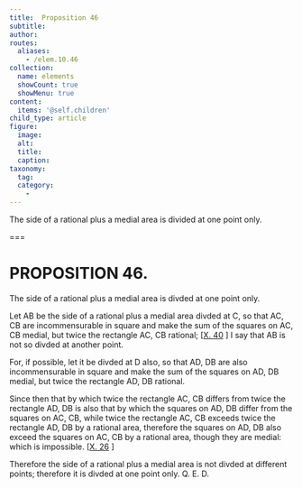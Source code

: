 ```yaml
---
title:  Proposition 46
subtitle: 
author:
routes:
  aliases:
    - /elem.10.46
collection:
  name: elements
  showCount: true
  showMenu: true
content:
  items: '@self.children'
child_type: article
figure:
  image:
  alt:
  title:
  caption:
taxonomy:
  tag:
  category:
    - 
---
```


<p><hi rend="ital">The side of a rational plus a medial area is divided at one point only</hi>. </p>

===

<h1>PROPOSITION 46.</h1>
<p><span class="ital">The side of a rational plus a medial area is divded at one point only</span>. </p>

<p>Let <span class="ital">AB</span> be the side of a rational plus a medial area divded at <span class="ital">C</span>, so that <span class="ital">AC</span>, <span class="ital">CB</span> are incommensurable in square and make the sum of the squares on <span class="ital">AC</span>, <span class="ital">CB</span> medial, but twice the rectangle <span class="ital">AC</span>, <span class="ital">CB</span> rational; [<a href="/elem.10.40">X. 40</a>
] I say that <span class="ital">AB</span> is not so divded at another point. 
      </p>

<p>For, if possible, let it be divded at <span class="ital">D</span> also, so that <span class="ital">AD</span>, <span class="ital">DB</span> are also incommensurable in square and make the sum of the squares on <span class="ital">AD</span>, <span class="ital">DB</span> medial, but twice the rectangle <span class="ital">AD</span>, <span class="ital">DB</span> rational. </p>

<p>Since then that by which twice the rectangle <span class="ital">AC</span>, <span class="ital">CB</span> differs from twice the rectangle <span class="ital">AD</span>, <span class="ital">DB</span> is also that by which the squares on <span class="ital">AD</span>, <span class="ital">DB</span> differ from the squares on <span class="ital">AC</span>, <span class="ital">CB</span>, while twice the rectangle <span class="ital">AC</span>, <span class="ital">CB</span> exceeds twice the rectangle <span class="ital">AD</span>, <span class="ital">DB</span> by a rational area, therefore the squares on <span class="ital">AD</span>, <span class="ital">DB</span> also exceed the squares on <span class="ital">AC</span>, <span class="ital">CB</span> by a rational area, though they are medial: which is impossible. [<a href="/elem.10.26">X. 26</a>
] </p>

<p>Therefore the side of a rational plus a medial area is not divded at different points; therefore it is divded at one point only. Q. E. D.</p>
